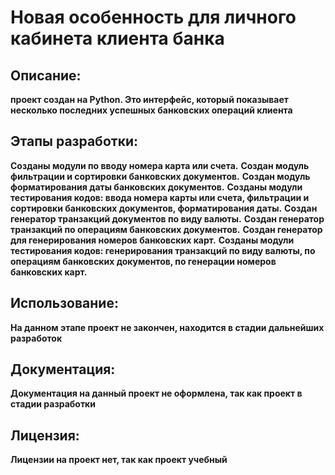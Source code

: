 # **Новая особенность для личного кабинета клиента банка**

## **Описание:**

**проект создан на Python.
Это интерфейс, который показывает несколько последних успешных
банковских операций клиента**

## **Этапы разработки:**

**Созданы модули по вводу номера карта или счета.**
**Создан модуль фильтрации и сортировки банковских документов.**
**Создан модуль форматирования даты банковских документов.**
**Созданы модули тестирования кодов: ввода номера карты или счета, фильтрации и сортировки банковских документов, форматирования даты.**
**Создан генератор транзакций документов по виду валюты.**
**Создан генератор транзакций по операциям банковских документов.**
**Создан генератор для генерирования номеров банковских карт.**
**Созданы модули тестирования кодов: генерирования транзакций по виду валюты, по операциям банковских документов, по генерации номеров банковских карт.**

## **Использование:**

**На данном этапе проект не закончен, находится в стадии 
дальнейших разработок**

## **Документация:** 

**Документация на данный проект не оформлена, так как проект в стадии разработки**

## **Лицензия:**

**Лицензии на проект нет, так как проект учебный**